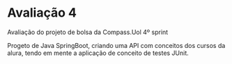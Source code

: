 # Avaliação 4
Avaliação do projeto de bolsa da Compass.Uol 4º sprint

Progeto de Java SpringBoot, criando uma API com conceitos dos cursos da alura,
tendo em mente a aplicação de conceito de testes JUnit.
